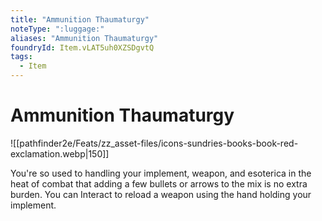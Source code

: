 ```yaml
---
title: "Ammunition Thaumaturgy"
noteType: ":luggage:"
aliases: "Ammunition Thaumaturgy"
foundryId: Item.vLAT5uh0XZSDgvtQ
tags:
  - Item
---
```


# Ammunition Thaumaturgy
![[pathfinder2e/Feats/zz_asset-files/icons-sundries-books-book-red-exclamation.webp|150]]

You're so used to handling your implement, weapon, and esoterica in the heat of combat that adding a few bullets or arrows to the mix is no extra burden. You can Interact to reload a weapon using the hand holding your implement.
